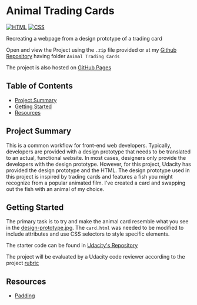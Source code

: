 # Animal Trading Cards

[![HTML](https://img.shields.io/badge/html-5-e34c26)]()
[![CSS](https://img.shields.io/badge/css-3-264de4)]()

Recreating a webpage from a design prototype of a trading card

Open and view the Project using the `.zip` file provided or at my [Github Repository] having folder `Animal Trading Cards`

The project is also hosted on [GitHub Pages]

## Table of Contents
- [Project Summary](#project-summary)
- [Getting Started](#getting-started)
- [Resources](#resources)

## Project Summary

This is a common workflow for front-end web developers. Typically, developers are provided with a design prototype that needs to be translated to an actual, functional website. In most cases, designers only provide the developers with the design prototype. However, for this project, Udacity has provided the design prototype and the HTML. The design prototype used in this project is inspired by trading cards and features a fish you might recognize from a popular animated film. I've created a card and swapping out the fish with an animal of my choice.

## Getting Started

The primary task is to try and make the animal card resemble what you see in the [design-prototype.jpg]. The `card.html` was needed to be modified to include attributes and use CSS selectors to style specific elements.

The starter code can be found in [Udacity's Repository]

The project will be evaluated by a Udacity code reviewer according to the project [rubric]

## Resources

* [Padding](https://developer.mozilla.org/en-US/docs/Web/CSS/padding)

[//]: # (HyperLinks)

[GitHub Repository]: https://github.com/madhur-taneja/Front-End-Projects/tree/master/Project%203%20(Animal%20Trading%20Cards)
[GitHub Pages]: https://madhur-taneja.github.io/Front-End-Projects/Project%203%20(Animal%20Trading%20Cards)/card.html

[Udacity's Repository]: https://github.com/udacity/fend-animal-trading-cards
[rubric]: https://review.udacity.com/#!/rubrics/151/view

[design-prototype.jpg]: https://github.com/madhur-taneja/Front-End-Projects/blob/master/Project%203%20(Animal%20Trading%20Cards)/images/design-prototype.png